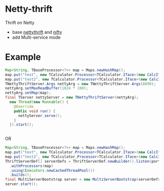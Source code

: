 # Netty-thrift
Thrift on Netty
* base [nettythrift](https://github.com/houkx/nettythrift) and [nifty](https://github.com/facebook/nifty)
* add Multi-service mode
# Example
```Java
Map<String, TBaseProcessor<?>> map = Maps.newHashMap();
map.put("test", new TCalculator.Processor<TCalculator.Iface>(new CalcIfaceImpl()));	
map.put("test2", new TCalculator.Processor<TCalculator.Iface>(new CalcIfaceImpl()));
TNettyThriftServer.Args nettyArg = new TNettyThriftServer.Args(8090);
nettyArg.setMaxReadBuffer(1024 * 100);
nettyArg.setMap(map);
final TServer nettyServer = new TNettyThriftServer(nettyArg);
  new Thread(new Runnable() {
    @Override
    public void run() {
      nettyServer.serve();
    }
  }).start();
    
```
OR
```Java
Map<String, TBaseProcessor<?>> map = Maps.newHashMap();
map.put("test", new TCalculator.Processor<TCalculator.Iface>(new CalcIfaceImpl()));	
map.put("test2", new TCalculator.Processor<TCalculator.Iface>(new CalcIfaceImpl()));
ThriftServerDef[] serverDefs = ThriftServerDef.newBuilder().listen(port)
  .withProcessors(map)
  .using(Executors.newCachedThreadPool())
  .builds();
final MultiServerBootstrap server = new MultiServerBootstrap(serverDefs, 8089, TimeUnit.SECONDS.toMillis(15));
server.start();	
```
